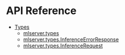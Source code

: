 # API Reference

* [Types](types.md)
  * [mlserver.types](_generated/mlserver.types.md)
  * [mlserver.types.InferenceErrorResponse](_generated/mlserver.types.InferenceErrorResponse.md)
  * [mlserver.types.InferenceRequest](_generated/mlserver.types.InferenceRequest.md)

